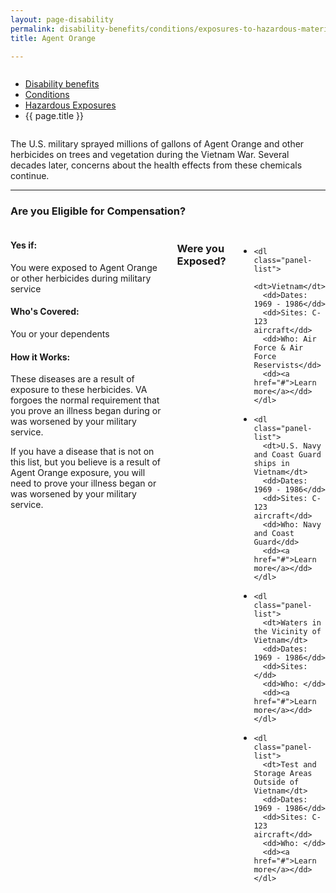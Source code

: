 ```yaml
---
layout: page-disability
permalink: disability-benefits/conditions/exposures-to-hazardous-materials/agent-orange/index.html
title: Agent Orange

---
```


<div class="splash" markdown="0">
<div class="row" markdown="0">
<div class="small-12 columns" markdown="0">

<ul class="breadcrumbs" role="menubar" aria-label="Primary">
<li class="parent"><a href="{{ site.url }}/disability-benefits/">Disability benefits</a></li>
<li class="parent"><a href="{{ site.url }}/disability-benefits/conditions/">Conditions</a></li>
<li class="parent"><a href="{{ site.url }}/disability-benefits/conditions/exposures-to-hazardous-materials/">Hazardous Exposures</a></li>
<li class="active">{{ page.title }}</li>
</ul>

</div>
</div>
</div>

<div class="main" role="main" markdown="0">

<div class="section one" markdown="0">
<div class="primary" markdown="0">
<div class="row" markdown="0">
<div class="small-12 columns">

<div markdown="1">

The U.S. military sprayed millions of gallons of Agent Orange and other herbicides on trees and vegetation during the Vietnam War. Several decades later, concerns about the health effects from these chemicals continue.

-------------------------------------------

### Are you Eligible for Compensation?

</div>
</div>
<div class="small-12 columns">

<div class="call-out" markdown="1">

#### Yes if:

You were exposed to Agent Orange or other herbicides during military service

#### Who's Covered:

You or your dependents

#### How it Works:

These diseases are a result of exposure to these herbicides. VA forgoes the normal requirement that you prove an illness began during or was worsened by your military service.

If you have a disease that is not on this list, but you believe is a result of Agent Orange exposure, you will need to prove your illness began or was worsened by your military service.

</div>


<h3>Were you Exposed?</h3>

<ul class="small-block-grid-1 medium-block-grid-2">

  <li>

    <dl class="panel-list">
      <dt>Vietnam</dt>
      <dd>Dates: 1969 - 1986</dd>
      <dd>Sites: C-123 aircraft</dd>
      <dd>Who: Air Force & Air Force Reservists</dd>
      <dd><a href="#">Learn more</a></dd>
    </dl>

  </li>  

  <li>

    <dl class="panel-list">
      <dt>U.S. Navy and Coast Guard ships in Vietnam</dt>
      <dd>Dates: 1969 - 1986</dd>
      <dd>Sites: C-123 aircraft</dd>
      <dd>Who: Navy and Coast Guard</dd>
      <dd><a href="#">Learn more</a></dd>
    </dl>

  </li>  


  <li>

    <dl class="panel-list">
      <dt>Waters in the Vicinity of Vietnam</dt>
      <dd>Dates: 1969 - 1986</dd>
      <dd>Sites:</dd>
      <dd>Who: </dd>
      <dd><a href="#">Learn more</a></dd>
    </dl>

  </li>  

  <li>

    <dl class="panel-list">
      <dt>Test and Storage Areas Outside of Vietnam</dt>
      <dd>Dates: 1969 - 1986</dd>
      <dd>Sites: C-123 aircraft</dd>
      <dd>Who: </dd>
      <dd><a href="#">Learn more</a></dd>
    </dl>

  </li>  

</ul>


</div>
</div>
</div>

</div>

</div>
